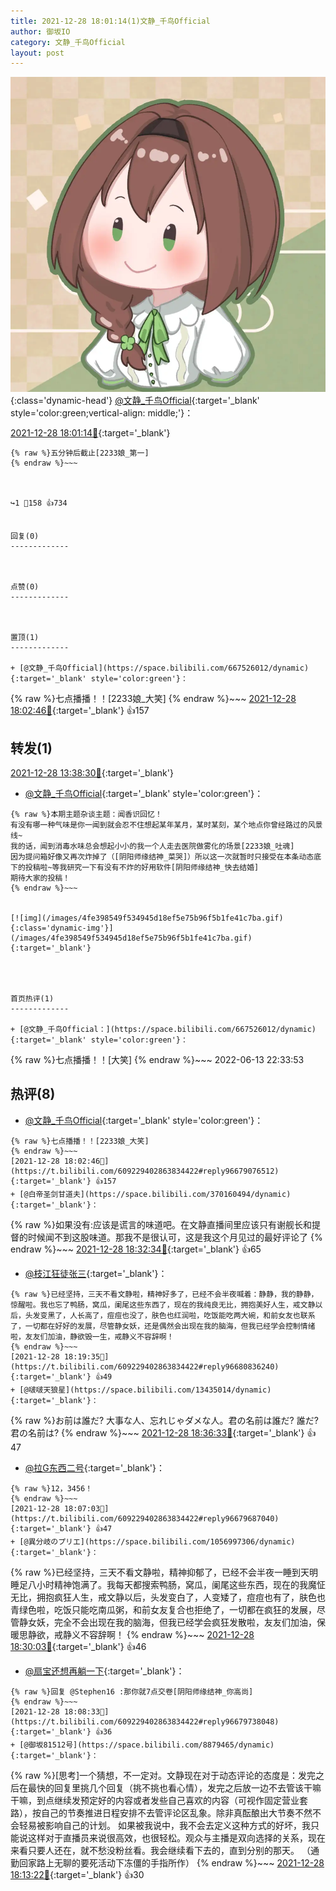 ```yaml
---
title: 2021-12-28 18:01:14(1)文静_千鸟Official
author: 御坂IO
category: 文静_千鸟Official
layout: post
---
```


![img](/images/ac7482ed1b9a7f203dc68c0c4a77c488a27b108a.jpg){:class='dynamic-head'}
[@文静_千鸟Official](https://space.bilibili.com/667526012/dynamic){:target='_blank' style='color:green;vertical-align: middle;'}：

[2021-12-28 18:01:14🔗](https://t.bilibili.com/609229402863834422){:target='_blank'}

~~~
{% raw %}五分钟后截止[2233娘_第一]
{% endraw %}~~~



↪️1 💬158 👍734


回复(0)
-------------



点赞(0)
-------------



置顶(1)
-------------

+ [@文静_千鸟Official](https://space.bilibili.com/667526012/dynamic){:target='_blank' style='color:green'}：
~~~
{% raw %}七点播播！！[2233娘_大笑]
{% endraw %}~~~
[2021-12-28 18:02:46🔗](https://t.bilibili.com/609229402863834422#reply96679076512){:target='_blank'} 👍157


转发(1)
-------------

[2021-12-28 13:38:30🔗](https://t.bilibili.com/609161697001046741){:target='_blank'}
+ [@文静_千鸟Official](https://space.bilibili.com/667526012/dynamic){:target='_blank' style='color:green'}：
~~~
{% raw %}本期主题杂谈主题：闻香识回忆！
有没有哪一种气味是你一闻到就会忍不住想起某年某月，某时某刻，某个地点你曾经路过的风景线~
我的话，闻到消毒水味总会想起小小的我一个人走去医院做雾化的场景[2233娘_吐魂]
因为提问箱好像又再次炸掉了（[阴阳师缘结神_菜哭]）所以这一次就暂时只接受在本条动态底下的投稿啦~等我研究一下有没有不炸的好用软件[阴阳师缘结神_快去结婚]
期待大家的投稿！
{% endraw %}~~~


[![img](/images/4fe398549f534945d18ef5e75b96f5b1fe41c7ba.gif){:class='dynamic-img'}](/images/4fe398549f534945d18ef5e75b96f5b1fe41c7ba.gif){:target='_blank'}




首页热评(1)
-------------

+ [@文静_千鸟Official：](https://space.bilibili.com/667526012/dynamic){:target='_blank' style='color:green'}：
~~~
{% raw %}七点播播！！[大笑]
{% endraw %}~~~
2022-06-13 22:33:53


热评(8)
-------------

+ [@文静_千鸟Official](https://space.bilibili.com/667526012/dynamic){:target='_blank' style='color:green'}：
~~~
{% raw %}七点播播！！[2233娘_大笑]
{% endraw %}~~~
[2021-12-28 18:02:46🔗](https://t.bilibili.com/609229402863834422#reply96679076512){:target='_blank'} 👍157
+ [@白帝圣剑甘道夫](https://space.bilibili.com/370160494/dynamic){:target='_blank'}：
~~~
{% raw %}如果没有:应该是谎言的味道吧。在文静直播间里应该只有谢舰长和提督的时候闻不到这股味道。那我不是很认可，这是我这个月见过的最好评论了
{% endraw %}~~~
[2021-12-28 18:32:34🔗](https://t.bilibili.com/609229402863834422#reply96682226640){:target='_blank'} 👍65
+ [@枝江狂徒张三](https://space.bilibili.com/19268544/dynamic){:target='_blank'}：
~~~
{% raw %}已经坚持，三天不看文静啦，精神好多了，已经不会半夜喊着：静静，我的静静，惊醒啦。我也忘了鸭肠，窝瓜，阑尾这些东西了，现在的我纯良无比，拥抱美好人生，戒文静以后，头发变黑了，人长高了，痘痘也没了，肤色也红润啦，吃饭能吃两大碗，和前女友也联系了，一切都在好好的发展，尽管静女妖，还是偶然会出现在我的脑海，但我已经学会控制情绪啦，友友们加油，静欲毁一生，戒静义不容辞啊！
{% endraw %}~~~
[2021-12-28 18:19:35🔗](https://t.bilibili.com/609229402863834422#reply96680836240){:target='_blank'} 👍49
+ [@啵啵天狼星](https://space.bilibili.com/13435014/dynamic){:target='_blank'}：
~~~
{% raw %}お前は誰だ? 大事な人、忘れじゃダメな人。君の名前は誰だ? 誰だ? 君の名前は?
{% endraw %}~~~
[2021-12-28 18:36:33🔗](https://t.bilibili.com/609229402863834422#reply96682752016){:target='_blank'} 👍47
+ [@拉G东西二号](https://space.bilibili.com/1191659016/dynamic){:target='_blank'}：
~~~
{% raw %}12，3456！
{% endraw %}~~~
[2021-12-28 18:07:03🔗](https://t.bilibili.com/609229402863834422#reply96679687040){:target='_blank'} 👍47
+ [@異分岐のプリエ](https://space.bilibili.com/1056997306/dynamic){:target='_blank'}：
~~~
{% raw %}已经坚持，三天不看文静啦，精神抑郁了，已经不会半夜一睡到天明睡足八小时精神饱满了。我每天都搜索鸭肠，窝瓜，阑尾这些东西，现在的我魔怔无比，拥抱疯狂人生，戒文静以后，头发变白了，人变矮了，痘痘也有了，肤色也青绿色啦，吃饭只能吃南瓜粥，和前女友复合也拒绝了，一切都在疯狂的发展，尽管静女妖，完全不会出现在我的脑海，但我已经学会疯狂发散啦，友友们加油，保暖思静欲，戒静义不容辞啊！
{% endraw %}~~~
[2021-12-28 18:30:03🔗](https://t.bilibili.com/609229402863834422#reply96681981728){:target='_blank'} 👍46
+ [@扇宝还想再躺一下](https://space.bilibili.com/353423702/dynamic){:target='_blank'}：
~~~
{% raw %}回复 @Stephen16 :那你就7点交卷[阴阳师缘结神_你高尚]
{% endraw %}~~~
[2021-12-28 18:08:33🔗](https://t.bilibili.com/609229402863834422#reply96679738048){:target='_blank'} 👍36
+ [@御坂81512号](https://space.bilibili.com/8879465/dynamic){:target='_blank'}：
~~~
{% raw %}[思考]一个猜想，不一定对。文静现在对于动态评论的态度是：发完之后在最快的回复里挑几个回复（挑不挑也看心情），发完之后放一边不去管该干嘛干嘛，到点继续发预定好的内容或者发些自己喜欢的内容（可视作固定营业套路），按自己的节奏推进日程安排不去管评论区乱象。除非真酝酿出大节奏不然不会轻易被影响自己的计划。
如果被我说中，我不会去定义这种方式的好坏，我只能说这样对于直播员来说很高效，也很轻松。观众与主播是双向选择的关系，现在来看只要人还在，就不愁没粉丝看。我会继续看下去的，直到分别的那天。
（通勤回家路上无聊的要死活动下冻僵的手指所作）
{% endraw %}~~~
[2021-12-28 18:13:22🔗](https://t.bilibili.com/609229402863834422#reply96680276240){:target='_blank'} 👍30


